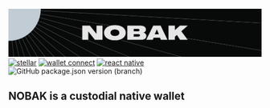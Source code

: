 ![nobak](./assets/images/nobak-banner.png)
[![stellar](https://img.shields.io/badge/runs_on-Stellar-purple)](https://github.com/stellar)
[![wallet connect](https://img.shields.io/badge/works_with-Wallet_Connect-blue)](https://github.com/WalletConnect)
[![react native](https://img.shields.io/badge/built_in-React_Native-blue)](https://github.com/facebook/react-native)
![GitHub package.json version (branch)](https://img.shields.io/github/package-json/v/nobak-net/nobak-mobile/master)

## NOBAK is a custodial native wallet